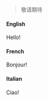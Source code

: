 
> 敬请期待
>

<!-- tabs:start -->

#### **English**

Hello!

#### **French**

Bonjour!

#### **Italian**

Ciao!

<!-- tabs:end -->

